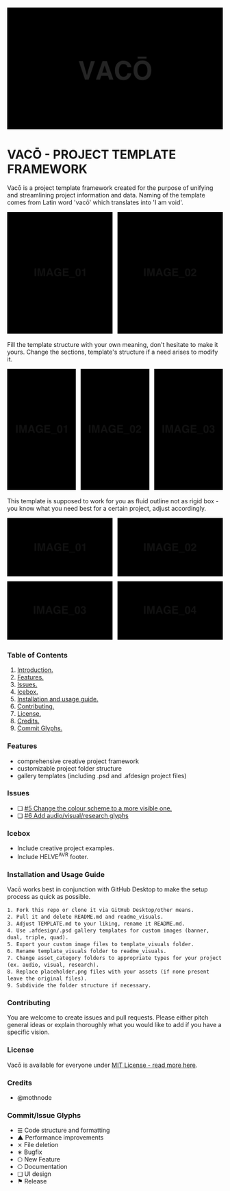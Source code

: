 ![Project Banner](/assets/readme_visuals/vaco-banner.png)

<a name="intro"></a> 
# VACŌ - PROJECT TEMPLATE FRAMEWORK
Vacō is a project template framework created for the purpose of unifying and streamlining project information and data. Naming of the template comes from Latin word 'vacō' which translates into 'I am void'. 

![GALLERY DUAL](/assets/readme_visuals/vaco-dual-gallery.png)

Fill the template structure with your own meaning, don't hesitate to make it yours. Change the sections, template's structure if a need arises to modify it.

![GALLERY TRIPLE](/assets/readme_visuals/vaco-triple-gallery.png)

This template is supposed to work for you as fluid outline not as rigid box - you know what you need best for a certain project, adjust accordingly.

![GALLERY QUAD](/assets/readme_visuals/vaco-quad-gallery.png)

<a name="features"></a>
### Table of Contents
1. [Introduction.](#intro)
2. [Features.](#features)
3. [Issues.](#issues)
4. [Icebox.](#icebox)
5. [Installation and usage guide.](#install)
6. [Contributing.](#contribute)
7. [License.](#license)
8. [Credits.](#credits)
9. [Commit Glyphs.](#glyphs)

### Features
+ comprehensive creative project framework
+ customizable project folder structure 
+ gallery templates (including .psd and .afdesign project files)

<a name="issues"></a>
### Issues
+ ❑ [#5 Change the colour scheme to a more visible one.](https://github.com/mothnode/vaco/issues/5)
+ ❑ [#6 Add audio/visual/research glyphs](https://github.com/mothnode/vaco/issues/6)

<a name="icebox"></a>
### Icebox
+ Include creative project examples.
+ Include HELVE<sup>AVR</sup> footer.

<a name="install"></a>
### Installation and Usage Guide
Vacō works best in conjunction with GitHub Desktop to make the setup process as quick as possible. 
```
1. Fork this repo or clone it via GitHub Desktop/other means.
2. Pull it and delete README.md and readme_visuals.
3. Adjust TEMPLATE.md to your liking, rename it README.md. 
4. Use .afdesign/.psd gallery templates for custom images (banner, dual, triple, quad).
5. Export your custom image files to template_visuals folder.
6. Rename template_visuals folder to readme_visuals.
7. Change asset_category folders to appropriate types for your project (ex. audio, visual, research).
8. Replace placeholder.png files with your assets (if none present leave the original files).
9. Subdivide the folder structure if necessary.
```
<a name="contribute"></a>
### Contributing
You are welcome to create issues and pull requests. Please either pitch general ideas or explain thoroughly what you would like to add if you have a specific vision.

<a name="license"></a>
### License
Vacō is available for everyone under [MIT License - read more here](https://github.com/mothnode/vaco/blob/master/LICENSE.md).

<a name="credits"></a>
### Credits
+ @mothnode

<a name="glyphs"></a>
### Commit/Issue Glyphs

+ ☰ Code structure and formatting
+ ▲ Performance improvements
+ ⨯ File deletion
+ ∗ Bugfix
+ ⬡ New Feature
+ ⎔ Documentation
+ ❑ UI design
+ ⚑ Release

